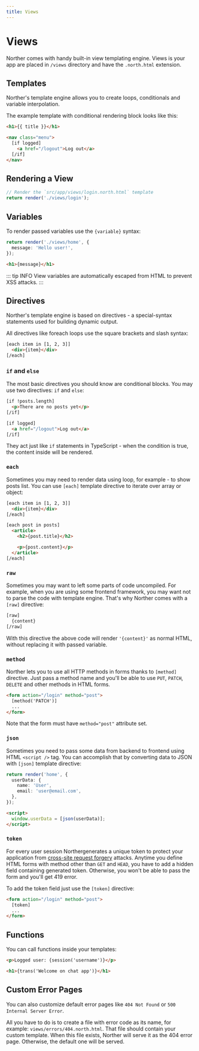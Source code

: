 ```yaml
---
title: Views
---
```


# Views

Norther comes with handy built-in view templating engine. Views is your app are placed in `/views` directory and have the `.north.html` extension.

## Templates

Norther's template engine allows you to create loops, conditionals and variable interpolation.

The example template with conditional rendering block looks like this:

```html
<h1>{{ title }}</h1>

<nav class="menu">
  [if logged]
    <a href="/logout">Log out</a>
  [/if]
</nav>
```

## Rendering a View

```ts
// Render the `src/app/views/login.north.html` template
return render('./views/login');
```

## Variables

To render passed variables use the `{variable}` syntax:

```ts
return render('./views/home', {
  message: 'Hello user!',
});
```

```html
<h1>{message}</h1>
```

::: tip INFO
View variables are automatically escaped from HTML to prevent XSS attacks.
:::

## Directives

Norther's template engine is based on directives - a special-syntax statements used for building dynamic output.

All directives like foreach loops use the square brackets and slash syntax:

```html
[each item in [1, 2, 3]]
  <div>{item}</div>
[/each]
```

### `if` and `else`

The most basic directives you should know are conditional blocks. You may use two directives: `if` and `else`:

```html
[if !posts.length]
  <p>There are no posts yet</p>
[/if]
```

```html
[if logged]
  <a href="/logout">Log out</a>
[/if]
```

They act just like `if` statements in TypeScript - when the condition is true, the content inside will be rendered.

### `each`

Sometimes you may need to render data using loop, for example - to show posts list. You can use `[each]` template directive to iterate over array or object:

```html
[each item in [1, 2, 3]]
  <div>{item}</div>
[/each]
```

```html
[each post in posts]
  <article>
    <h2>{post.title}</h2>

    <p>{post.content}</p>
  </article>
[/each]
```

### `raw`

Sometimes you may want to left some parts of code uncompiled. For example, when you are using some frontend framework, you may want not to parse the code with template engine. That's why Norther comes with a `[raw]` directive:

```html
[raw]
  {content}
[/raw]
```

With this directive the above code will render `'{content}'` as normal HTML, without replacing it with passed variable.

### `method`

Norther lets you to use all HTTP methods in forms thanks to `[method]` directive. Just pass a method name and you'll be able to use `PUT`, `PATCH`, `DELETE` and other methods in HTML forms.

```html
<form action="/login" method="post">
  [method('PATCH')]
  ...
</form>
```

Note that the form must have `method="post"` attribute set.

### `json`

Sometimes you need to pass some data from backend to frontend using HTML `<script />` tag. You can accomplish that by converting data to JSON with `[json]` template directive:

```ts
return render('home', {
  userData: {
    name: 'User',
    email: 'user@email.com',
  },
});
```

```html
<script>
  window.userData = [json(userData)];
</script>
```

### `token`

For every user session Northergenerates a unique token to protect your application from [cross-site request forgery](https://en.wikipedia.org/wiki/Cross-site_request_forgery) attacks. Anytime you define HTML forms with method other than `GET` and `HEAD`, you have to add a hidden field containing generated token. Otherwise, you won't be able to pass the form and you'll get 419 error.

To add the token field just use the `[token]` directive:

```html
<form action="/login" method="post">
  [token]
  ...
</form>
```

## Functions

You can call functions inside your templates:

```html
<p>Logged user: {session('username')}</p>
```

```html
<h1>{trans('Welcome on chat app')}</h1>
```

## Custom Error Pages

You can also customize default error pages like `404 Not Found` or `500 Internal Server Error`.

All you have to do is to create a file with error code as its name, for example: `views/errors/404.north.html`. That file should contain your custom template. When this file exists, Norther will serve it as the 404 error page. Otherwise, the default one will be served.
